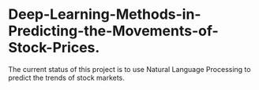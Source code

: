 

# Deep-Learning-Methods-in-Predicting-the-Movements-of-Stock-Prices.

The current status of this project is to use Natural Language Processing to predict the trends of stock markets. 
